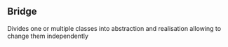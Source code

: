 ## Bridge

Divides one or multiple classes into abstraction and realisation allowing to change them independently